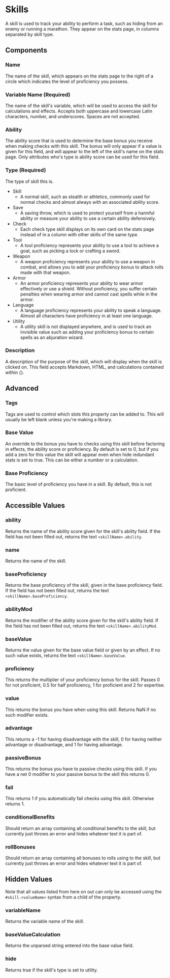 # Skills

A skill is used to track your ability to perform a task, such as hiding from an enemy or running a marathon. They appear on the stats page, in columns separated by skill type.

## Components

### Name

The name of the skill, which appears on the stats page to the right of a circle which indicates the level of proficiency you possess.

### Variable Name \(Required\)

The name of the skill's variable, which will be used to access the skill for calculations and effects. Accepts both uppercase and lowercase Latin characters, number, and underscores. Spaces are not accepted.

### Ability

The ability score that is used to determine the base bonus you receive when making checks with this skill. The bonus will only appear if a value is given for this field, and will appear to the left of the skill's name on the stats page. Only attributes who's type is ability score can be used for this field.

### Type \(Required\)

The type of skill this is.

* Skill
  * A normal skill, such as stealth or athletics, commonly used for normal checks and almost always with an associated ability score.
* Save
  * A saving throw, which is used to protect yourself from a harmful ability or measure your ability to use a certain ability defensively.
* Check
  * Each check type skill displays on its own card on the stats page instead of in a column with other skills of the same type.
* Tool
  * A tool proficiency represents your ability to use a tool to achieve a goal, such as picking a lock or crafting a sword.
* Weapon
  * A weapon proficiency represents your ability to use a weapon in combat, and allows you to add your proficiency bonus to attack rolls made with that weapon.
* Armor
  * An armor proficiency represents your ability to wear armor effectively or use a shield. Without proficiency, you suffer certain penalties when wearing armor and cannot cast spells while in the armor.
* Language
  * A language proficiency represents your ability to speak a language. Almost all characters have proficiency in at least one language.
* Utility
  * A utility skill is not displayed anywhere, and is used to track an invisible value such as adding your proficiency bonus to certain spells as an abjuration wizard.

### Description

A description of the purpose of the skill, which will display when the skill is clicked on. This field accepts Markdown, HTML, and calculations contained within {}.

## Advanced

### Tags

Tags are used to control which slots this property can be added to. This will usually be left blank unless you're making a library.

### Base Value

An override to the bonus you have to checks using this skill before factoring in effects, the ability score or proficiency. By default is set to 0, but if you add a zero for this value the skill will appear even when hide redundant stats is set to true. This can be either a number or a calculation.

### Base Proficiency

The basic level of proficiency you have in a skill. By default, this is not proficient.

## Accessible Values

### ability

Returns the name of the ability score given for the skill's ability field. If the field has not been filled out, returns the text `<skillName>.ability`.

### name

Returns the name of the skill.

### baseProficiency

Returns the base proficiency of the skill, given in the base proficiency field. If the field has not been filled out, returns the text `<skillName>.baseProficiency`.

### abilityMod

Returns the modifier of the ability score given for the skill's ability field. If the field has not been filled out, returns the text `<skillName>.abilityMod`.

### baseValue

Returns the value given for the base value field or given by an effect. If no such value exists, returns the text `<skillName>.baseValue`.

### proficiency

This returns the multiplier of your proficiency bonus for the skill. Passes 0 for not proficient, 0.5 for half proficiency, 1 for proficient and 2 for expertise.

### value

This returns the bonus you have when using this skill. Returns NaN if no such modifier exists.

### advantage

This returns a -1 for having disadvantage with the skill, 0 for having neither advantage or disadvantage, and 1 for having advantage.

### passiveBonus

This returns the bonus you have to passive checks using this skill. If you have a net 0 modifier to your passive bonus to the skill this returns 0.

### fail

This returns 1 if you automatically fail checks using this skill. Otherwise returns 1.

### conditionalBenefits

Should return an array containing all conditional benefits to the skill, but currently just throws an error and hides whatever text it is part of.

### rollBonuses

Should return an array containing all bonuses to rolls using to the skill, but currently just throws an error and hides whatever text it is part of.

## Hidden Values

Note that all values listed from here on out can only be accessed using the `#skill.<valueName>` syntax from a child of the property.

### variableName

Returns the variable name of the skill.

### baseValueCalculation

Returns the unparsed string entered into the base value field.

### hide

Returns true if the skill's type is set to utility.
